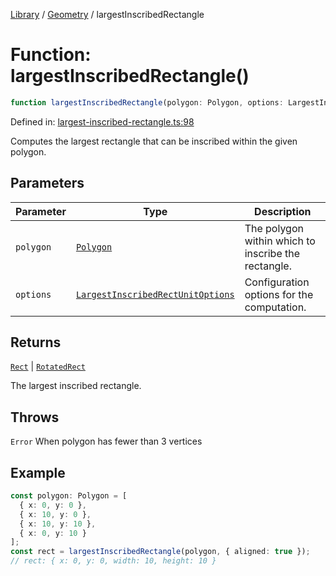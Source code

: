 <!-- markdownlint-disable -->
<!-- cspell: disable -->
[Library](../index.md) / [Geometry](./index.md) / largestInscribedRectangle

# Function: largestInscribedRectangle()

```ts
function largestInscribedRectangle(polygon: Polygon, options: LargestInscribedRectUnitOptions): Rect | RotatedRect;
```

Defined in: [largest-inscribed-rectangle.ts:98](https://github.com/technobuddha/library/blob/main/src/largest-inscribed-rectangle.ts#L98)

Computes the largest rectangle that can be inscribed within the given polygon.

## Parameters

| Parameter | Type | Description |
| ------ | ------ | ------ |
| `polygon` | [`Polygon`](Polygon.md) | The polygon within which to inscribe the rectangle. |
| `options` | [`LargestInscribedRectUnitOptions`](LargestInscribedRectUnitOptions.md) | Configuration options for the computation. |

## Returns

[`Rect`](Rect.md) \| [`RotatedRect`](RotatedRect.md)

The largest inscribed rectangle.

## Throws

`Error` When polygon has fewer than 3 vertices

## Example

```typescript
const polygon: Polygon = [
  { x: 0, y: 0 },
  { x: 10, y: 0 },
  { x: 10, y: 10 },
  { x: 0, y: 10 }
];
const rect = largestInscribedRectangle(polygon, { aligned: true });
// rect: { x: 0, y: 0, width: 10, height: 10 }
```


